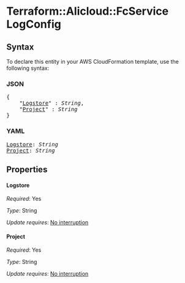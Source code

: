 # Terraform::Alicloud::FcService LogConfig

## Syntax

To declare this entity in your AWS CloudFormation template, use the following syntax:

### JSON

<pre>
{
    "<a href="#logstore" title="Logstore">Logstore</a>" : <i>String</i>,
    "<a href="#project" title="Project">Project</a>" : <i>String</i>
}
</pre>

### YAML

<pre>
<a href="#logstore" title="Logstore">Logstore</a>: <i>String</i>
<a href="#project" title="Project">Project</a>: <i>String</i>
</pre>

## Properties

#### Logstore

_Required_: Yes

_Type_: String

_Update requires_: [No interruption](https://docs.aws.amazon.com/AWSCloudFormation/latest/UserGuide/using-cfn-updating-stacks-update-behaviors.html#update-no-interrupt)

#### Project

_Required_: Yes

_Type_: String

_Update requires_: [No interruption](https://docs.aws.amazon.com/AWSCloudFormation/latest/UserGuide/using-cfn-updating-stacks-update-behaviors.html#update-no-interrupt)

